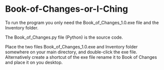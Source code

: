 # Book-of-Changes-or-I-Ching

To run the program you only need the Book_of_Changes_1.0.exe file and the Inventory folder.

The Book_of_Changes.py file (Python) is the source code.

Place the two files Book_of_Changes_1.0.exe and Inventory folder somewhere on your main directory, and double-click the exe file. Alternatively create a shortcut of the exe file rename it to Book of Changes and place it on you desktop.

